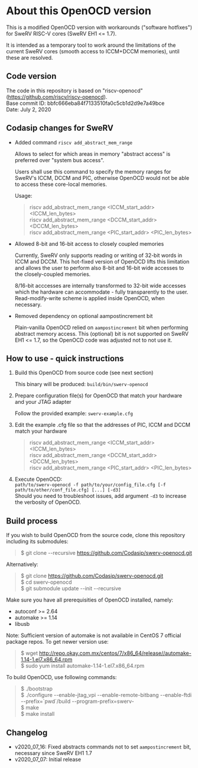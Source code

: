 # About this OpenOCD version

This is a modified OpenOCD version with workarounds 
("software hotfixes") for SweRV RISC-V cores (SweRV EH1 <= 1.7).

It is intended as a temporary tool to work around the limitations
of the current SweRV cores (smooth access to ICCM+DCCM memories),
until these are resolved.

## Code version

The code in this repository is based on "riscv-openocd" (https://github.com/riscv/riscv-openocd).<br>
Base commit ID: bbfc666eba84f7133510fa0c5cb1d2d9e7a49bce<br>
Date: July 2, 2020

## Codasip changes for SweRV

- Added command `riscv add_abstract_mem_range`

  Allows to select for which areas in memory "abstract access" is preferred
over "system bus access".

  Users shall use this command to specify the memory ranges for SweRV's
ICCM, DCCM and PIC, otherwise OpenOCD would not be able to access these
core-local memories.

  Usage:

  >riscv add_abstract_mem_range <ICCM_start_addr> <ICCM_len_bytes><br>
   riscv add_abstract_mem_range <DCCM_start_addr> <DCCM_len_bytes><br>
   riscv add_abstract_mem_range <PIC_start_addr> <PIC_len_bytes>

- Allowed 8-bit and 16-bit access to closely coupled memories

  Currently, SweRV only supports reading or writing of 32-bit words in ICCM and DCCM.
This hot-fixed version of OpenOCD lifts this limitation and allows the user to perform also
8-bit and 16-bit wide accesses to the closely-coupled memories.

  8/16-bit acccesses are internally transformed to 32-bit wide accesses which the hardware can
accommodate - fully transparently to the user. Read-modify-write scheme is applied inside OpenOCD,
when necessary.

- Removed dependency on optional aampostincrement bit

  Plain-vanilla OpenOCD relied on `aampostincrement` bit when performing abstract memory access.
This (optional) bit is not supported on SweRV EH1 <= 1.7, so the OpenOCD code was adjusted not to 
not use it.

## How to use - quick instructions

1. Build this OpenOCD from source code (see next section)

   This binary will be produced: `build/bin/swerv-openocd`

2. Prepare configuration file(s) for OpenOCD that match your hardware and your JTAG adapter

   Follow the provided example:  `swerv-example.cfg`

3. Edit the example .cfg file so that the addresses of PIC, ICCM and DCCM match your hardware

   >riscv add_abstract_mem_range <ICCM_start_addr> <ICCM_len_bytes><br>
    riscv add_abstract_mem_range <DCCM_start_addr> <DCCM_len_bytes><br>
    riscv add_abstract_mem_range <PIC_start_addr> <PIC_len_bytes>

4. Execute OpenOCD:<br>
   `path/to/swerv-openocd -f path/to/your/config_file.cfg [-f path/to/other/conf_file.cfg] [...] [-d3]`<br>
   Should you need to troubleshoot issues, add argument `-d3` to increase the verbosity of OpenOCD.

## Build process

If you wish to build OpenOCD from the source code, clone this repository including its submodules:

>$ git clone --recursive https://github.com/Codasip/swerv-openocd.git

Alternatively:

>$ git clone https://github.com/Codasip/swerv-openocd.git</br>
 $ cd swerv-openocd</br>
 $ git submodule update --init --recursive
 
Make sure you have all prerequisities of OpenOCD installed, namely:

- autoconf >= 2.64
- automake >= 1.14
- libusb

Note: Sufficient version of automake is not available in CentOS 7 official package repos. To get newer version use:

>$ wget http://repo.okay.com.mx/centos/7/x86_64/release//automake-1.14-1.el7.x86_64.rpm<br>
 $ sudo yum install automake-1.14-1.el7.x86_64.rpm


To build OpenOCD, use following commands:

>$ ./bootstrap<br>
 $ ./configure --enable-jtag_vpi --enable-remote-bitbang --enable-ftdi --prefix=\`pwd\`/build --program-prefix=swerv-<br>
 $ make<br>
 $ make install
 
 ## Changelog
 
 - v2020_07_16: Fixed abstracts commands not to set `aampostincrement` bit, necessary since SweRV EH1 1.7
 - v2020_07_07: Initial release

